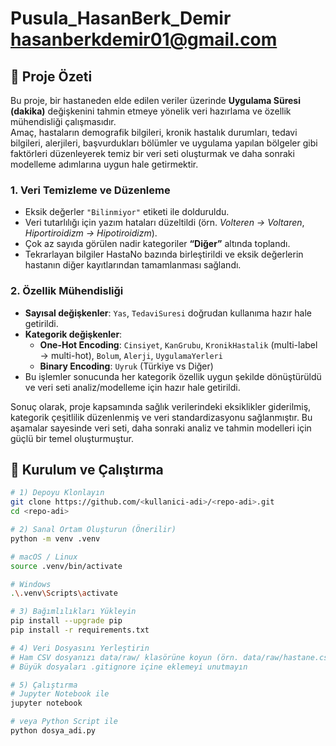 # Pusula_HasanBerk_Demir hasanberkdemir01@gmail.com
## 📌 Proje Özeti

Bu proje, bir hastaneden elde edilen veriler üzerinde **Uygulama Süresi (dakika)** değişkenini tahmin etmeye yönelik veri hazırlama ve özellik mühendisliği çalışmasıdır.  
Amaç, hastaların demografik bilgileri, kronik hastalık durumları, tedavi bilgileri, alerjileri, başvurdukları bölümler ve uygulama yapılan bölgeler gibi faktörleri düzenleyerek temiz bir veri seti oluşturmak ve daha sonraki modelleme adımlarına uygun hale getirmektir.  

### 1. Veri Temizleme ve Düzenleme  
- Eksik değerler `"Bilinmiyor"` etiketi ile dolduruldu.  
- Veri tutarlılığı için yazım hataları düzeltildi (örn. *Volteren → Voltaren*, *Hiportiroidizm → Hipotiroidizm*).  
- Çok az sayıda görülen nadir kategoriler **“Diğer”** altında toplandı.  
- Tekrarlayan bilgiler HastaNo bazında birleştirildi ve eksik değerlerin hastanın diğer kayıtlarından tamamlanması sağlandı.  

### 2. Özellik Mühendisliği  
- **Sayısal değişkenler**: `Yas`, `TedaviSuresi` doğrudan kullanıma hazır hale getirildi.  
- **Kategorik değişkenler**:  
  - **One-Hot Encoding**: `Cinsiyet`, `KanGrubu`, `KronikHastalik` (multi-label → multi-hot), `Bolum`, `Alerji`, `UygulamaYerleri`  
  - **Binary Encoding**: `Uyruk` (Türkiye vs Diğer)  
- Bu işlemler sonucunda her kategorik özellik uygun şekilde dönüştürüldü ve veri seti analiz/modelleme için hazır hale getirildi.  

Sonuç olarak, proje kapsamında sağlık verilerindeki eksiklikler giderilmiş, kategorik çeşitlilik düzenlenmiş ve veri standardizasyonu sağlanmıştır. Bu aşamalar sayesinde veri seti, daha sonraki analiz ve tahmin modelleri için güçlü bir temel oluşturmuştur.  
## 🚀 Kurulum ve Çalıştırma

```bash
# 1) Depoyu Klonlayın
git clone https://github.com/<kullanici-adi>/<repo-adi>.git
cd <repo-adi>

# 2) Sanal Ortam Oluşturun (Önerilir)
python -m venv .venv

# macOS / Linux
source .venv/bin/activate

# Windows
.\.venv\Scripts\activate

# 3) Bağımlılıkları Yükleyin
pip install --upgrade pip
pip install -r requirements.txt

# 4) Veri Dosyasını Yerleştirin
# Ham CSV dosyanızı data/raw/ klasörüne koyun (örn. data/raw/hastane.csv)
# Büyük dosyaları .gitignore içine eklemeyi unutmayın

# 5) Çalıştırma
# Jupyter Notebook ile
jupyter notebook

# veya Python Script ile
python dosya_adi.py
